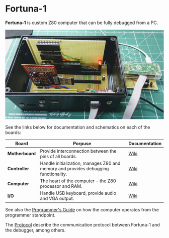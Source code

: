 # Fortuna-1
**Fortuna-1** is custom Z80 computer that can be fully debugged from a PC.

![Fortuna-1](fortuna-1.jpg)

See the links below for documentation and schematics on each of the boards:

|Board|Porpuse|Documentation|
|-----|-------|-------------|
|**Motherboard**| Provide interconnection between the pins of all boards. | [Wiki](https://github.com/andrenho/fortuna-1/wiki/Motherboard)
|**Controller** | Handle initialization, manages Z80 and memory and provides debugging functionality. | [Wiki](https://github.com/andrenho/fortuna-1/wiki/Controller)
|**Computer**   | The heart of the computer - the Z80 processor and RAM. | [Wiki](https://github.com/andrenho/fortuna-1/wiki/Computer)
|**I/O**        | Handle USB keyboard, provide audio and VGA output. | [Wiki](https://github.com/andrenho/fortuna-1/wiki/IO-board)

See also the [Programmer's Guide](https://github.com/andrenho/fortuna-1/wiki/Programmers's-Guide) on how the computer operates from the programmer standpoint.

The [Protocol](https://github.com/andrenho/fortuna-1/wiki/Protocol) describe the communication protocol between Fortuna-1 and the debugger, among others.

